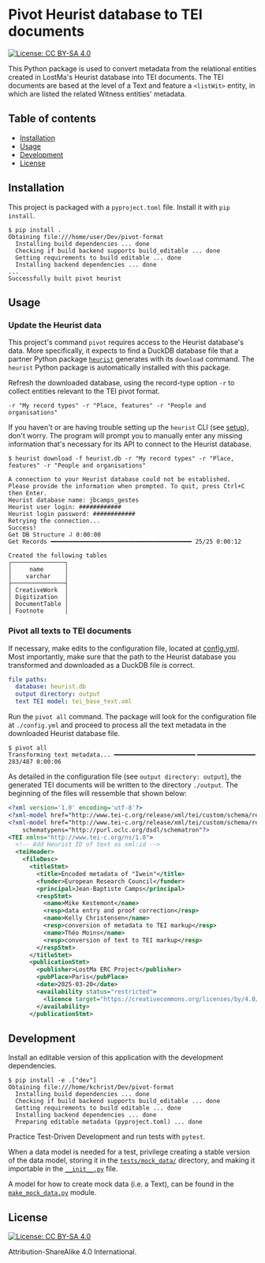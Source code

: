 # Pivot Heurist database to TEI documents
[![License: CC BY-SA 4.0](https://img.shields.io/badge/License-CC_BY--SA_4.0-lightgrey.svg)](https://creativecommons.org/licenses/by-sa/4.0/)

This Python package is used to convert metadata from the relational entities created in LostMa's Heurist database into TEI documents. The TEI documents are based at the level of a Text and feature a `<listWit>` entity, in which are listed the related Witness entities' metadata.

## Table of contents

- [Installation](#installation)
- [Usage](#usage)
- [Development](#development)
- [License](#license)

## Installation

This project is packaged with a `pyproject.toml` file. Install it with `pip install`.

```console
$ pip install .
Obtaining file:///home/user/Dev/pivot-format
  Installing build dependencies ... done
  Checking if build backend supports build_editable ... done
  Getting requirements to build editable ... done
  Installing backend dependencies ... done
...
Successfully built pivot heurist
```

## Usage

### Update the Heurist data

This project's command `pivot` requires access to the Heurist database's data. More specifically, it expects to find a DuckDB database file that a partner Python package [`heurist`](https://lostma-erc.github.io/heurist-etl-pipeline/) generates with its `download` command. The `heurist` Python package is automatically installed with this package.

Refresh the downloaded database, using the record-type option `-r` to collect entities relevant to the TEI pivot format.

```shell
-r "My record types" -r "Place, features" -r "People and organisations"
```



If you haven't or are having trouble setting up the `heurist` CLI (see [setup](https://lostma-erc.github.io/heurist-etl-pipeline/usage/#installation)), don't worry. The program will prompt you to manually enter any missing information that's necessary for its API to connect to the Heurist database.

```console
$ heurist download -f heurist.db -r "My record types" -r "Place, features" -r "People and organisations"

A connection to your Heurist database could not be established.
Please provide the information when prompted. To quit, press Ctrl+C then Enter.
Heurist database name: jbcamps_gestes
Heurist user login: ############
Heurist login password: ############
Retrying the connection...
Success!
Get DB Structure ⠼ 0:00:00
Get Records ━━━━━━━━━━━━━━━━━━━━━━━━━━━━━━━━━━━━━━━━ 25/25 0:00:12

Created the following tables
┌───────────────┐
│     name      │
│    varchar    │
├───────────────┤
│ CreativeWork  │
│ Digitization  │
│ DocumentTable │
│ Footnote      │

```

### Pivot all texts to TEI documents

If necessary, make edits to the configuration file, located at [config.yml](./config.yml). Most importantly, make sure that the path to the Heurist database you transformed and downloaded as a DuckDB file is correct.

```yaml
file paths:
  database: heurist.db
  output directory: output
  text TEI model: tei_base_text.xml

```

Run the `pivot all` command. The package will look for the configuration file at `./config.yml` and proceed to process all the text metadata in the downloaded Heurist database file.

```console
$ pivot all
Transforming text metadata... ━━━━━━━━━━━━━━━━━━━━━━━╺━━━━━━━━━━━━━━━━ 283/487 0:00:06
```

As detailed in the configuration file (see `output directory: output`), the generated TEI documents will be written to the directory `./output`. The beginning of the files will ressemble that shown below:

```xml
<?xml version='1.0' encoding='utf-8'?>
<?xml-model href="http://www.tei-c.org/release/xml/tei/custom/schema/relaxng/tei_all.rng" type="application/xml" schematypens="http://relaxng.org/ns/structure/1.0"?>
<?xml-model href="http://www.tei-c.org/release/xml/tei/custom/schema/relaxng/tei_all.rng" type="application/xml"
	schematypens="http://purl.oclc.org/dsdl/schematron"?>
<TEI xmlns="http://www.tei-c.org/ns/1.0">
  <!-- Add Heurist ID of text as xml:id -->
  <teiHeader>
    <fileDesc>
      <titleStmt>
        <title>Encoded metadata of "Iwein"</title>
        <funder>European Research Council</funder>
        <principal>Jean-Baptiste Camps</principal>
        <respStmt>
          <name>Mike Kestemont</name>
          <resp>data entry and proof correction</resp>
          <name>Kelly Christensen</name>
          <resp>conversion of metadata to TEI markup</resp>
          <name>Théo Moins</name>
          <resp>conversion of text to TEI markup</resp>
        </respStmt>
      </titleStmt>
      <publicationStmt>
        <publisher>LostMa ERC Project</publisher>
        <pubPlace>Paris</pubPlace>
        <date>2025-03-20</date>
        <availability status="restricted">
          <licence target="https://creativecommons.org/licenses/by/4.0/">Distributed under a Creative Commons Attribution 4.0 International License</licence>
        </availability>
      </publicationStmt>
```

## Development

Install an editable version of this application with the development dependencies.

```console
$ pip install -e .["dev"]
Obtaining file:///home/kchrist/Dev/pivot-format
  Installing build dependencies ... done
  Checking if build backend supports build_editable ... done
  Getting requirements to build editable ... done
  Installing backend dependencies ... done
  Preparing editable metadata (pyproject.toml) ... done
```

Practice Test-Driven Development and run tests with `pytest`.

When a data model is needed for a test, privilege creating a stable version of the data model, storing it in the [`tests/mock_data/`](./tests/mock_data/) directory, and making it importable in the [`__init__.py`](./tests/mock_data/__init__.py) file.

A model for how to create mock data (i.e. a Text), can be found in the [`make_mock_data.py`](./tests/mock_data/make_mock_data.py) module.

## License

[![License: CC BY-SA 4.0](https://img.shields.io/badge/License-CC_BY--SA_4.0-lightgrey.svg)](https://creativecommons.org/licenses/by-sa/4.0/)

Attribution-ShareAlike 4.0 International.
